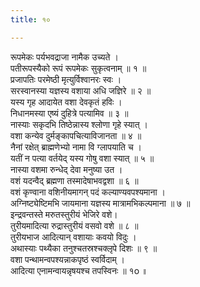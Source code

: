 ```yaml
---
title: १०

---
```

रूपमेकः पर्यभवद्राजा नामैक उच्यते ।  
पतीरूपस्यैको रूपं रूपमेकः सुकृत्वनाम् ॥ १ ॥  
प्रजापतिः परमेष्ठी मृत्युर्विश्वानरः स्वः ।  
सरस्वानस्या यज्ञस्य वशाया अधि जज्ञिरे ॥ २ ॥  
यस्य गृह आदायेत वशा देवकृतं हविः ।  
निधानमस्या एष्यं दुहित्रे पत्यामिव ॥ ३ ॥  
नास्याः सकृदभि तिष्ठेन्नास्य श्लोणा गृहे स्यात् ।  
वशा कन्येव दुर्मङ्कापचित्याविजानता ॥ ४ ॥  
नैनां रक्षेत् ब्राह्मणेभ्यो नामा वि ग्लापयाति च ।  
यतीं न पत्या वर्तयेद् यस्य गोषु वशा स्यात् ॥ ५ ॥  
नास्या वशमा रुन्धेद् देवा मनुष्या उत ।  
वशं यदन्वैद् ब्रह्मणा तस्मादेषाभवद्वशा ॥ ६ ॥  
वशं कृण्वाना वशिनीयमागन् पदं कल्याण्यवपश्यमाना ।  
अग्निष्ट्येष्टिमभि जायमाना यज्ञस्य मात्रामभिकल्पमाना ॥ ७ ॥  
इन्द्रवन्तस्ते मरुतस्तुरीयं भेजिरे वशे।  
तुरीयमादित्या रुद्रास्तुरीयं वसवो वशे ॥ ८ ॥  
तुरीयभाज आदित्यान् वशायाः कवयो विदुः ।  
अथास्याः पथ्यैका तनुश्चतस्रश्चक्लृपे दिशः ॥ ९ ॥  
वशा पन्थामन्वपश्यन्नाकपृष्ठं स्वर्विदाम् ।  
आदित्या एनामन्वायन्नृषयश्च तपस्विनः ॥ १o ॥  